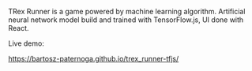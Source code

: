 TRex Runner is a game powered by machine learning algorithm. Artificial neural network model build and trained with TensorFlow.js, UI done with React. 

Live demo:

https://bartosz-paternoga.github.io/trex_runner-tfjs/
